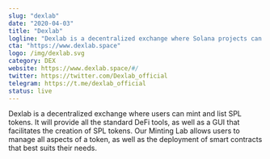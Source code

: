 ```yaml
---
slug: "dexlab"
date: "2020-04-03"
title: "Dexlab"
logline: "Dexlab is a decentralized exchange where Solana projects can mint and list their tokens."
cta: "https://www.dexlab.space"
logo: /img/dexlab.svg
category: DEX
website: https://www.dexlab.space/#/
twitter: https://twitter.com/Dexlab_official
telegram: https://t.me/dexlab_official
status: live
---
```


Dexlab is a decentralized exchange where users can mint and list SPL tokens. It will provide all the standard DeFi tools, as well as a GUI that facilitates the creation of SPL tokens. Our Minting Lab allows users to manage all aspects of a token, as well as the deployment of smart contracts that best suits their needs.
